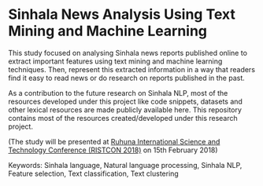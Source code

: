 # Sinhala News Analysis Using Text Mining and Machine Learning

This study focused on analysing Sinhala news reports published online to extract important features using text mining and machine learning techniques. Then, represent this extracted information in a way that readers find it easy to read news or do research on reports published in the past. 

As a contribution to the future research on Sinhala NLP, most of the resources developed under this project like code snippets, datasets and other lexical resources are made publicly available here. This repository contains most of the resources created/developed under this research project.

(The study will be presented at [Ruhuna International Science and Technology Conference 
(RISTCON 2018)](http://www.sci.ruh.ac.lk/conference/ristcon2018/) on 15th February 2018)

Keywords: Sinhala language, Natural language processing, Sinhala NLP, Feature selection, Text classification, Text clustering